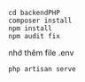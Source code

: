 ```
cd backendPHP
composer install
npm install
npm audit fix
```
nhớ thêm file .env
```
php artisan serve
```
